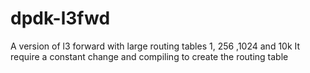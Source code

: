 # dpdk-l3fwd
A version of l3 forward with large routing tables 1, 256 ,1024 and 10k
It require a constant change and compiling to create the routing table
